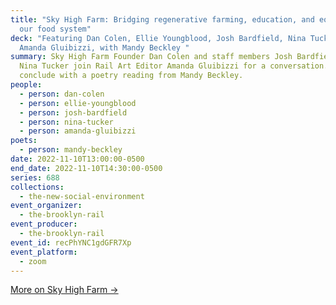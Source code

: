 ```yaml
---
title: "Sky High Farm: Bridging regenerative farming, education, and equity in
  our food system"
deck: "Featuring Dan Colen, Ellie Youngblood, Josh Bardfield, Nina Tucker and
  Amanda Gluibizzi, with Mandy Beckley "
summary: Sky High Farm Founder Dan Colen and staff members Josh Bardfield and
  Nina Tucker join Rail Art Editor Amanda Gluibizzi for a conversation. We
  conclude with a poetry reading from Mandy Beckley.
people:
  - person: dan-colen
  - person: ellie-youngblood
  - person: josh-bardfield
  - person: nina-tucker
  - person: amanda-gluibizzi
poets:
  - person: mandy-beckley
date: 2022-11-10T13:00:00-0500
end_date: 2022-11-10T14:30:00-0500
series: 688
collections:
  - the-new-social-environment
event_organizer:
  - the-brooklyn-rail
event_producer:
  - the-brooklyn-rail
event_id: recPhYNC1gdGFR7Xp
event_platform:
  - zoom
---
```

[M﻿ore on Sky High Farm →](https://skyhighfarm.org/)